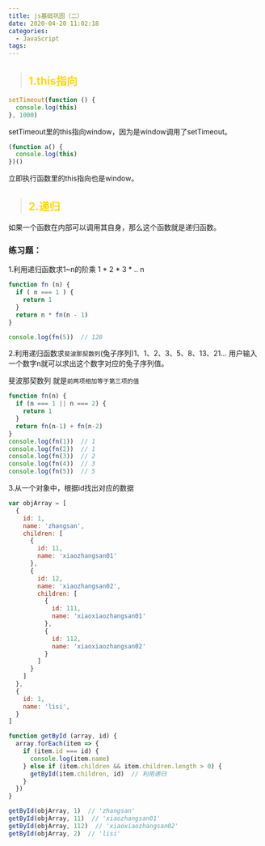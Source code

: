 ```yaml
---
title: js基础巩固（二）
date: 2020-04-20 11:02:18
categories:
  - JavaScript
tags: 
---
```


> ## <font color="gold">1.this指向</font>

```js
setTimeout(function () {
  console.log(this)
}, 1000)
```
setTimeout里的this指向window，因为是window调用了setTimeout。

```js
(function a() {
  console.log(this)
})()
```
立即执行函数里的this指向也是window。

> ## <font color="gold">2.递归</font>

如果一个函数在内部可以调用其自身，那么这个函数就是递归函数。


### 练习题：

1.利用递归函数求1~n的阶乘 1 * 2 * 3 * .. n
```js
function fn (n) {
  if ( n === 1 ) {
    return 1
  }
  return n * fn(n - 1)
}

console.log(fn(5))  // 120
```

2.利用递归函数求<code>斐波那契数列</code>(兔子序列)1、1、2、3、5、8、13、21...
用户输入一个数字n就可以求出这个数字对应的兔子序列值。

斐波那契数列 就是<code>前两项相加等于第三项的值</code>
```js
function fn(n) {
  if (n === 1 || n === 2) {
    return 1
  }
  return fn(n-1) + fn(n-2)
}
console.log(fn(1))  // 1
console.log(fn(2))  // 1
console.log(fn(3))  // 2
console.log(fn(4))  // 3
console.log(fn(5))  // 5
```

3.从一个对象中，根据id找出对应的数据
```js
var objArray = [
  {
    id: 1,
    name: 'zhangsan',
    children: [
      {
        id: 11,
        name: 'xiaozhangsan01'
      },
      {
        id: 12,
        name: 'xiaozhangsan02',
        children: [
          {
            id: 111,
            name: 'xiaoxiaozhangsan01'
          },
          {
            id: 112,
            name: 'xiaoxiaozhangsan02'
          }
        ]
      }
    ]
  },
  {
    id: 1,
    name: 'lisi',
  }
]

function getById (array, id) {
  array.forEach(item => {
    if (item.id === id) {
      console.log(item.name)
    } else if (item.children && item.children.length > 0) {
      getById(item.children, id)  // 利用递归
    }
  }) 
}

getById(objArray, 1)  // 'zhangsan'
getById(objArray, 11)  // 'xiaozhangsan01'
getById(objArray, 112)  // 'xiaoxiaozhangsan02'
getById(objArray, 2)  // 'lisi'
```


